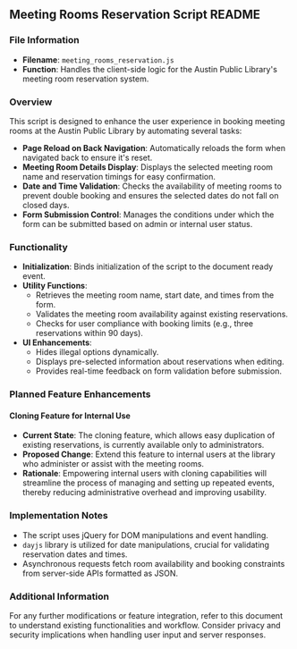 ## Meeting Rooms Reservation Script README

### File Information

- **Filename**: `meeting_rooms_reservation.js`
- **Function**: Handles the client-side logic for the Austin Public Library's meeting room reservation system.

### Overview

This script is designed to enhance the user experience in booking meeting rooms at the Austin Public Library by automating several tasks:

- **Page Reload on Back Navigation**: Automatically reloads the form when navigated back to ensure it's reset.
- **Meeting Room Details Display**: Displays the selected meeting room name and reservation timings for easy confirmation.
- **Date and Time Validation**: Checks the availability of meeting rooms to prevent double booking and ensures the selected dates do not fall on closed days.
- **Form Submission Control**: Manages the conditions under which the form can be submitted based on admin or internal user status.

### Functionality

- **Initialization**: Binds initialization of the script to the document ready event.
- **Utility Functions**:
  - Retrieves the meeting room name, start date, and times from the form.
  - Validates the meeting room availability against existing reservations.
  - Checks for user compliance with booking limits (e.g., three reservations within 90 days).
- **UI Enhancements**:
  - Hides illegal options dynamically.
  - Displays pre-selected information about reservations when editing.
  - Provides real-time feedback on form validation before submission.

### Planned Feature Enhancements

#### Cloning Feature for Internal Use

- **Current State**: The cloning feature, which allows easy duplication of existing reservations, is currently available only to administrators.
- **Proposed Change**: Extend this feature to internal users at the library who administer or assist with the meeting rooms.
- **Rationale**: Empowering internal users with cloning capabilities will streamline the process of managing and setting up repeated events, thereby reducing administrative overhead and improving usability.

### Implementation Notes

- The script uses jQuery for DOM manipulations and event handling.
- `dayjs` library is utilized for date manipulations, crucial for validating reservation dates and times.
- Asynchronous requests fetch room availability and booking constraints from server-side APIs formatted as JSON.

### Additional Information

For any further modifications or feature integration, refer to this document to understand existing functionalities and workflow. Consider privacy and security implications when handling user input and server responses.
